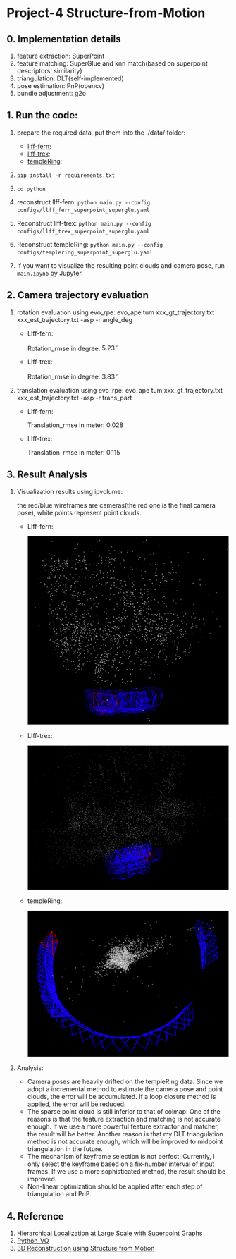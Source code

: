 # Project-4 Structure-from-Motion

## 0. Implementation details
1. feature extraction: SuperPoint
2. feature matching: SuperGlue and knn match(based on superpoint descriptors' similarity)
3. triangulation: DLT(self-implemented)
4. pose estimation: PnP(opencv)
5. bundle adjustment: g2o

## 1. Run the code:

1. prepare the required data, put them into the ./data/ folder: 
   * [llff-fern](https://drive.google.com/drive/folders/128yBriW1IG_3NJ5Rp7APSTZsJqdJdfc1);
   * [llff-trex](https://drive.google.com/drive/folders/128yBriW1IG_3NJ5Rp7APSTZsJqdJdfc1);
   * [templeRing](https://drive.google.com/drive/folders/128yBriW1IG_3NJ5Rp7APSTZsJqdJdfc1);
2. `pip install -r requirements.txt`
3. `cd python`
4. reconstruct llff-fern:  `python main.py --config configs/llff_fern_superpoint_superglu.yaml`
5. Reconstruct llff-trex: `python main.py --config configs/llff_trex_superpoint_superglu.yaml`
6. Reconstruct templeRing: `python main.py --config configs/templering_superpoint_superglu.yaml`

7. If you want to visualize the resulting point clouds and camera pose, run `main.ipynb` by Jupyter.

## 2. Camera trajectory evaluation

1. rotation evaluation using evo_rpe:  evo_ape tum xxx_gt_trajectory.txt xxx_est_trajectory.txt -asp -r angle_deg

   * Llff-fern:

     Rotation_rmse in degree: $5.23^\circ$

   * Llff-trex:

     Rotation_rmse in degree: $3.83^\circ$

2. translation evaluation using evo_rpe: evo_ape tum xxx_gt_trajectory.txt xxx_est_trajectory.txt -asp -r trans_part

   * Llff-fern:

     Translation_rmse in meter: $0.028$

   * Llff-trex:

     Translation_rmse in meter: $0.115$

     

## 3. Result Analysis

1. Visualization results using ipvolume:

   the red/blue wireframes are cameras(the red one is the final camera pose), white points represent point clouds.

   * Llff-fern:

     ![image-20231129170250562](./assets/image-20231129170250562.png)

   * Llff-trex:

     ![image-20231129170836912](./assets/image-20231129170836912.png)

   * templeRing:

     ![image-20231129165915545](./assets/image-20231129165915545.png)



2. Analysis:
   * Camera poses are heavily drifted on the templeRing data: Since we adopt a incremental method to estimate the camera pose and point clouds, the error will be accumulated. If a loop closure method is applied, the error will be reduced.
   * The sparse point cloud is still inferior to that of colmap: One of the reasons is that the feature extraction and matching is not accurate enough. If we use a more powerful feature extractor and matcher, the result will be better. Another reason is that my DLT triangulation method is not accurate enough, which will be improved to midpoint triangulation in the future.
   * The mechanism of keyframe selection is not perfect: Currently, I only select the keyframe based on a fix-number interval of input frames. If we use a more sophisticated method, the result should be improved.
   * Non-linear optimization should be applied after each step of triangulation and PnP.


## 4. Reference
1. [Hierarchical Localization at Large Scale with Superpoint Graphs](https://arxiv.org/pdf/2007.01578.pdf)
2. [Python-VO](https://github.com/Shiaoming/Python-VO)
3. [3D Reconstruction using Structure from Motion](https://github.com/harish-vnkt/structure-from-motion)
